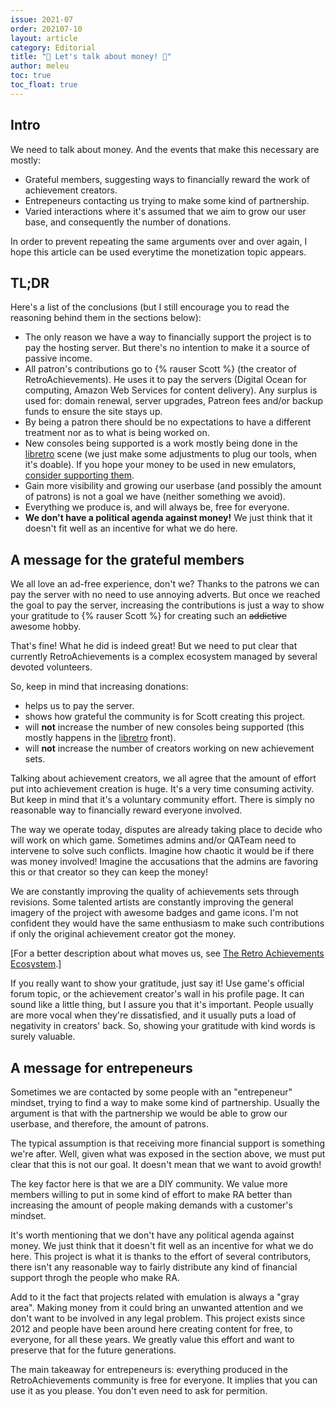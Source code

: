 ```yaml
---
issue: 2021-07
order: 202107-10
layout: article
category: Editorial
title: "🤑 Let's talk about money! 🤑"
author: meleu
toc: true
toc_float: true
---
```



## Intro

We need to talk about money. And the events that make this necessary are mostly:

- Grateful members, suggesting ways to financially reward the work of achievement creators. 
- Entrepeneurs contacting us trying to make some kind of partnership.
- Varied interactions where it's assumed that we aim to grow our user base, and consequently the number of donations.

In order to prevent repeating the same arguments over and over again, I hope this article can be used everytime the monetization topic appears.


## TL;DR

Here's a list of the conclusions (but I still encourage you to read the reasoning behind them in the sections below):

- The only reason we have a way to financially support the project is to pay the hosting server. But there's no intention to make it a source of passive income.
- All patron's contributions go to {% rauser Scott %} (the creator of RetroAchievements). He uses it to pay the servers (Digital Ocean for computing, Amazon Web Services for content delivery). Any surplus is used for: domain renewal, server upgrades, Patreon fees and/or backup funds to ensure the site stays up.
- By being a patron there should be no expectations to have a different treatment nor as to what is being worked on.
- New consoles being supported is a work mostly being done in the [libretro](https://www.libretro.com/) scene (we just make some adjustments to plug our tools, when it's doable). If you hope your money to be used in new emulators, [consider supporting them](https://www.patreon.com/libretro). 
- Gain more visibility and growing our userbase (and possibly the amount of patrons) is not a goal we have (neither something we avoid).
- Everything we produce is, and will always be, free for everyone.
- **We don't have a political agenda against money!** We just think that it doesn't fit well as an incentive for what we do here.


## A message for the grateful members

We all love an ad-free experience, don't we? Thanks to the patrons we can pay the server with no need to use annoying adverts. But once we reached the goal to pay the server, increasing the contributions is just a way to show your gratitude to {% rauser Scott %} for creating such an ~~addictive~~ awesome hobby.

That's fine! What he did is indeed great! But we need to put clear that currently RetroAchievements is a complex ecosystem managed by several devoted volunteers.

So, keep in mind that increasing donations:

- helps us to pay the server.
- shows how grateful the community is for Scott creating this project.
- will **not** increase the number of new consoles being supported (this mostly happens in the [libretro](https://libretro.com/) front).
- will **not** increase the number of creators working on new achievement sets.

Talking about achievement creators, we all agree that the amount of effort put into achievement creation is huge. It's a very time consuming activity. But keep in mind that it's a voluntary community effort. There is simply no reasonable way to financially reward everyone involved.

The way we operate today, disputes are already taking place to decide who will work on which game. Sometimes admins and/or QATeam need to intervene to solve such conflicts. Imagine how chaotic it would be if there was money involved! Imagine the accusations that the admins are favoring this or that creator so they can keep the money!

We are constantly improving the quality of achievements sets through revisions. Some talented artists are constantly improving the general imagery of the project with awesome badges and game icons. I'm not confident they would have the same enthusiasm to make such contributions if only the original achievement creator got the money.

[For a better description about what moves us, see [The Retro Achievements Ecosystem](https://news.retroachievements.org/issues/2021-02/editorial).]

If you really want to show your gratitude, just say it! Use game's official forum topic, or the achievement creator's wall in his profile page. It can sound like a little thing, but I assure you that it's important. People usually are more vocal when they're dissatisfied, and it usually puts a load of negativity in creators' back. So, showing your gratitude with kind words is surely valuable.


## A message for entrepeneurs

Sometimes we are contacted by some people with an "entrepeneur" mindset, trying to find a way to make some kind of partnership. Usually the argument is that with the partnership we would be able to grow our userbase, and therefore, the amount of patrons.

The typical assumption is that receiving more financial support is something we're after. Well, given what was exposed in the section above, we must put clear that this is not our goal. It doesn't mean that we want to avoid growth!

The key factor here is that we are a DIY community. We value more members willing to put in some kind of effort to make RA better than increasing the amount of people making demands with a customer's mindset.

It's worth mentioning that we don't have any political agenda against money. We just think that it doesn't fit well as an incentive for what we do here. This project is what it is thanks to the effort of several contributors, there isn't any reasonable way to fairly distribute any kind of financial support throgh the people who make RA.

Add to it the fact that projects related with emulation is always a "gray area". Making money from it could bring an unwanted attention and we don't want to be involved in any legal problem. This project exists since 2012 and people have been around here creating content for free, to everyone, for all these years. We greatly value this effort and want to preserve that for the future generations.

The main takeaway for entrepeneurs is: everything produced in the RetroAchievements community is free for everyone. It implies that you can use it as you please. You don't even need to ask for permition.

